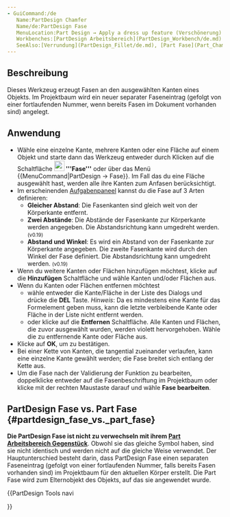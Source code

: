```yaml
---
- GuiCommand:/de
   Name:PartDesign Chamfer
   Name/de:PartDesign Fase
   MenuLocation:Part Design → Apply a dress up feature (Verschönerung) → Fase
   Workbenches:[PartDesign Arbeitsbereich](PartDesign_Workbench/de.md)
   SeeAlso:[Verrundung](PartDesign_Fillet/de.md), [Part Fase](Part_Chamfer/de.md)
---
```



</div>

## Beschreibung

Dieses Werkzeug erzeugt Fasen an den ausgewählten Kanten eines Objekts. Im Projektbaum wird ein neuer separater Faseneintrag (gefolgt von einer fortlaufenden Nummer, wenn bereits Fasen im Dokument vorhanden sind) angelegt.

## Anwendung


<div class="mw-translate-fuzzy">

-   Wähle eine einzelne Kante, mehrere Kanten oder eine Fläche auf einem Objekt und starte dann das Werkzeug entweder durch Klicken auf die Schaltfläche **<img src="images/PartDesign_Chamfer.svg" width=24px> '''Fase'''** oder über das Menü {{MenuCommand|PartDesign → Fase}}. Im Fall das du eine Fläche ausgewählt hast, werden alle ihre Kanten zum Anfasen berücksichtigt.
-   Im erscheinenden [Aufgabenpaneel](Task_panel/de.md) kannst du die Fase auf 3 Arten definieren:
    -   **Gleicher Abstand**: Die Fasenkanten sind gleich weit von der Körperkante entfernt.
    -   **Zwei Abstände**: Die Abstände der Fasenkante zur Körperkante werden angegeben. Die Abstandsrichtung kann umgedreht werden. <small>(v0.19)</small> 
    -   **Abstand und Winkel**: Es wird ein Abstand von der Fasenkante zur Körperkante angegeben. Die zweite Fasenkante wird durch den Winkel der Fase definiert. Die Abstandsrichtung kann umgedreht werden. <small>(v0.19)</small> 
-   Wenn du weitere Kanten oder Flächen hinzufügen möchtest, klicke auf die **Hinzufügen** Schaltfläche und wähle Kanten und/oder Flächen aus.
-   Wenn du Kanten oder Flächen entfernen möchtest
    -   wähle entweder die Kante/Fläche in der Liste des Dialogs und drücke die **DEL** Taste. *Hinweis*: Da es mindestens eine Kante für das Formelement geben muss, kann die letzte verbleibende Kante oder Fläche in der Liste nicht entfernt werden.
    -   oder klicke auf die **Entfernen** Schaltfläche. Alle Kanten und Flächen, die zuvor ausgewählt wurden, werden violett hervorgehoben. Wähle die zu entfernende Kante oder Fläche aus.
-   Klicke auf **OK**, um zu bestätigen.
-   Bei einer Kette von Kanten, die tangential zueinander verlaufen, kann eine einzelne Kante gewählt werden; die Fase breitet sich entlang der Kette aus.
-   Um die Fase nach der Validierung der Funktion zu bearbeiten, doppelklicke entweder auf die Fasenbeschriftung im Projektbaum oder klicke mit der rechten Maustaste darauf und wähle **Fase bearbeiten**.


</div>

## PartDesign Fase vs. Part Fase {#partdesign_fase_vs._part_fase}

**Die PartDesign Fase ist nicht zu verwechseln mit ihrem [Part Arbeitsbereich Gegenstück](Part_Chamfer/de.md)**. Obwohl sie das gleiche Symbol haben, sind sie nicht identisch und werden nicht auf die gleiche Weise verwendet. Der Hauptunterschied besteht darin, dass PartDesign Fase einen separaten Faseneintrag (gefolgt von einer fortlaufenden Nummer, falls bereits Fasen vorhanden sind) im Projektbaum für den aktuellen Körper erstellt. Die Part Fase wird zum Elternobjekt des Objekts, auf das sie angewendet wurde.





{{PartDesign Tools navi

}} 
